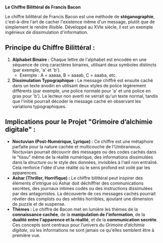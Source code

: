 **Le Chiffre Bilittéral de Francis Bacon**

Le chiffre bilittéral de Francis Bacon est une méthode de **stéganographie**, c'est-à-dire l'art de cacher l'existence même d'un message, plutôt que de simplement le rendre illisible. Développé au XVIe siècle, il est un exemple ingénieux de dissimulation d'information.

## Principe du Chiffre Bilittéral :

1.  **Alphabet Binaire :** Chaque lettre de l'alphabet est encodée en une séquence de cinq caractères binaires, utilisant deux symboles distincts (par exemple, 'a' et 'b').
    *   Exemple : A = aaaaa, B = aaaab, C = aaaba, etc.
2.  **Dissimulation Typographique :** Le message chiffré est ensuite caché dans un texte anodin en utilisant deux styles de police légèrement différents (par exemple, une police normale pour 'a' et une police en gras pour 'b'). Le lecteur non averti ne verrait qu'un texte normal, tandis que l'initié pourrait décoder le message caché en observant les variations typographiques.

## Implications pour le Projet "Grimoire d’alchimie digitale" :

*   **Noctuvian (Post-Numérique, Lyrique) :** Ce chiffre est une métaphore parfaite pour la nature cachée et multicouche de l'Umbranexus. Noctuvian pourrait découvrir des messages ou des codes cachés dans le "tissu" même de la réalité numérique, des informations dissimulées dans la structure ou le style des données, invisibles à l'œil non entraîné. Cela renforce l'idée d'une réalité où le sens profond est voilé par les apparences.
*   **Ashar (Thriller, Horrifique) :** Le chiffre bilittéral peut inspirer des éléments d'intrigue où Ashar doit déchiffrer des communications secrètes, des journaux intimes codés ou des instructions dissimulées par des antagonistes. La découverte de ces messages cachés pourrait révéler des complots ou des vérités horribles, ajoutant une dimension de puzzle et de suspense.
*   **Thèmes :** Le chiffre de Bacon met en lumière les thèmes de la **connaissance cachée**, de la **manipulation de l'information**, de la **dualité entre l'apparence et la réalité**, et de la **communication secrète**. Ces concepts sont centraux pour l'univers du *Grimoire d’alchimie digitale*, où les informations ne sont jamais ce qu'elles semblent être à première vue.